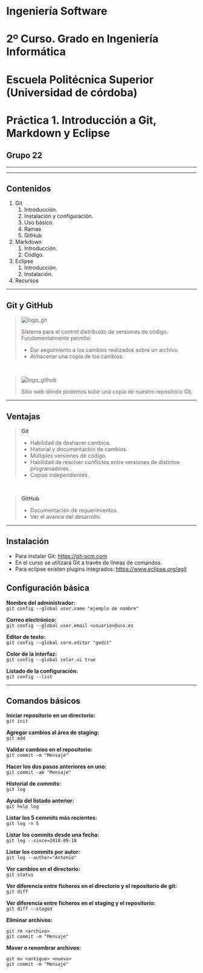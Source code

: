 # Ingeniería Software
# 2º Curso. Grado en Ingeniería Informática
# Escuela Politécnica Superior (Universidad de córdoba)
# Práctica 1. Introducción a Git, Markdown y Eclipse
## Grupo 22

---
---

## Contenidos

1. Git
    1. Introducción.
    2. Instalación y configuración.
    3. Uso básico.
    4. Ramas
    5. GitHub
2. Markdown
    1. Introducción.
    2. Código.
3. Eclipse
    1. Introducción.
    2. Instalación.
4. Recursos

---

## Git y GitHub

>![logo_git](https://git-scm.com/images/logo@2x.png)
>
>Sistema para el control distribuido de versiones
>de código. Fundamentalmente permite:
>
>* Dar seguimiento a los cambios realizados sobre un archivo.
>* Almacenar una copia de los cambios.

<br>

>![logo_github](http://www.myiconfinder.com/uploads/iconsets/256-256-2412e9e2aeec1b5f9dee8ac0ec7bde93.png)
>
> Sitio web dónde podemos subir una copia de
nuestro repositorio Git.

---

## Ventajas

> **Git**
> * Habilidad de deshacer cambios.
> * Historial y documentación de cambios.
> * Múltiples versiones de código.
> * Habilidad de resolver conflictos entre versiones de distintos
>programadores.
> * Copias independientes.

<br>

> **GitHub**
> * Documentación de requerimientos.
> * Ver el avance del desarrollo.

---

## Instalación

* Para instalar Git: https://git-scm.com
* En el curso se utilizará Git a través de líneas de comandos.
* Para eclipse existen plugins integrados: https://www.eclipse.org/egit

## Configuración básica

**Nombre del administrador:**<br>
`git config --global user.name "ejemplo de nombre"`

**Correo electrónico:**<br>
`git config --global user.email <usuario>@uco.es`

**Editor de texto:**<br>
`git config --global core.editor "gedit"`

**Color de la interfaz:**<br>
`git config --global color.ui true`

**Listado de la configuración:**<br>
`git config --list`

---

## Comandos básicos

**Iniciar repositorio en un directorio:**<br>
`git init`

**Agregar cambios al área de staging:**<br>
`git add`

**Validar cambios en el repositorio:**<br>
`git commit -m "Mensaje"`

**Hacer los dos pasos anteriores en uno:**<br>
`git commit -am "Mensaje"`

**Historial de commits:**<br>
`git log`

**Ayuda del listado anterior:**<br>
`git help log`

**Listar los 5 commits más recientes:**<br>
`git log -n 5`

**Listar los commits desde una fecha:**<br>
`git log --since=2018-09-18`

**Listar los commits por autor:**<br>
`git log --author="Antonio"`

**Ver cambios en el directorio:**<br>
`git status`

**Ver diferencia entre ficheros en el directorio y el repositorio de git:**<br>
`git diff`

**Ver diferencia entre ficheros en el staging y el repositorio:**<br>
`git diff --staged`

**Eliminar archivos:**
~~~
git rm <archivo>
git commit -m "Mensaje"
~~~

**Mover o renombrar archivos:**
~~~
git mv <antiguo> <nuevo>
git commit -m "Mensaje"
~~~
